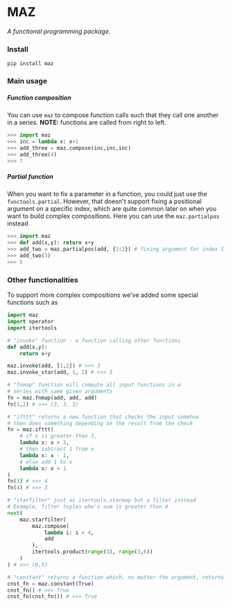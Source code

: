 # MAZ
*A functional programming package.*

### Install
```
pip install maz
```

### Main usage
##### Function composition
You can use `maz` to compose function calls such that they call one another in a series. 
**NOTE:** functions are called from right to left.
```python
>>> import maz
>>> inc = lambda x: x+1
>>> add_three = maz.compose(inc,inc,inc)
>>> add_three(4)
>>> 7
```

##### Partial function
When you want to fix a parameter in a function, you could just use the `functools.partial`. However, that doesn't support fixing a positional argument on a specific index, which are quite common later on when you want to build complex compositions. Here you can use the `maz.partialpos` instead
```python
>>> import maz
>>> def add(x,y): return x+y
>>> add_two = maz.partialpos(add, {1:2}) # fixing argument for index 1 to 2 (y=2)
>>> add_two(3)
>>> 5
```

### Other functionalities
To support more complex compositions we've added some special functions such as
```python
import maz
import operator
import itertools

# "invoke" function - a function calling other functions
def add(x,y): 
    return x+y

maz.invoke(add, [1,2]) # >>> 3
maz.invoke_star(add, 1, 2) # >>> 3

# "fnmap" function will compute all input functions in a 
# series with same given arguments 
fn = maz.fnmap(add, add, add)
fn(1,2) # >>> [3, 3, 3]

# "ifttt" returns a new function that checks the input somehow
# then does something depending on the result from the check
fn = maz.ifttt(
    # if x is greater than 3,
    lambda x: x > 3,
    # then subtract 1 from x
    lambda x: x - 1,
    # else add 1 to x
    lambda x: x + 1
)
fn(3) # >>> 4
fn(4) # >>> 3

# "starfilter" just as itertools.starmap but a filter instead
# Example, filter tuples who's sum is greater than 4 
next(
    maz.starfilter(
        maz.compose(
            lambda i: i > 4,
            add
        ), 
        itertools.product(range(3), range(3,6))
    )
) # >>> (0,5)

# "constant" returns a function which, no matter the argument, returns a constant value.
cnst_fn = maz.constant(True)
cnst_fn() # >>> True
cnst_fn(cnst_fn()) # >>> True

```
